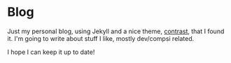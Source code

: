 Blog
========

Just my personal blog, using Jekyll and a nice theme, [contrast](http://niklasbuschmann.github.io/contrast), that I found it.
I'm going to write about stuff I like, mostly dev/compsi related.

I hope I can keep it up to date!
